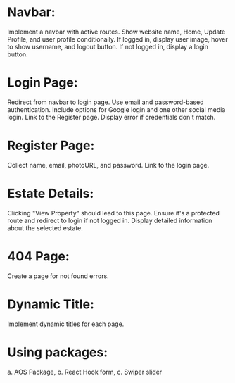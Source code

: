 # Navbar:

Implement a navbar with active routes.
Show website name, Home, Update Profile, and user profile conditionally.
If logged in, display user image, hover to show username, and logout button.
If not logged in, display a login button.

# Login Page:

Redirect from navbar to login page.
Use email and password-based authentication.
Include options for Google login and one other social media login.
Link to the Register page.
Display error if credentials don't match.

# Register Page:

Collect name, email, photoURL, and password.
Link to the login page.

# Estate Details:

Clicking "View Property" should lead to this page.
Ensure it's a protected route and redirect to login if not logged in.
Display detailed information about the selected estate.

# 404 Page:

Create a page for not found errors.

# Dynamic Title:

Implement dynamic titles for each page.

# Using packages:

a. AOS Package,
b. React Hook form,
c. Swiper slider

